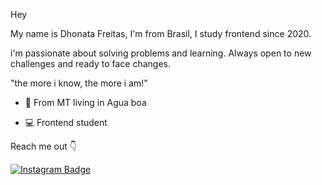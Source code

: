 Hey 

My name is Dhonata Freitas, I'm from Brasil, I study frontend since 2020.

i'm passionate about solving problems and learning. Always open to new challenges and ready to face changes.

"the more i know, the more i am!"


- 📍 From MT living in Agua boa

- 💻 Frontend student

Reach me out 👇

[![Instagram Badge](https://img.shields.io/badge/-@donny_freitas_-6633cc?style=flat-square&labelColor=6633cc&logo=instagram&logoColor=white&link=https://www.instagram.com/donny_freitas_/)](https://www.instagram.com/donny_freitas_/) 

